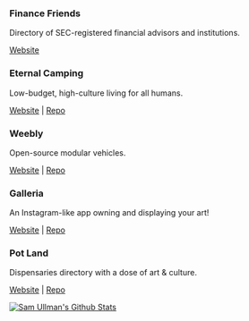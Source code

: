 ### Finance Friends
Directory of SEC-registered financial advisors and institutions. 

[Website](https://financefriends.org/)

### Eternal Camping
Low-budget, high-culture living for all humans. 

[Website](https://weebly.vercel.app) | [Repo](https://github.com/samullman/weebly)

### Weebly
Open-source modular vehicles. 

[Website](https://weebly.vercel.app) | [Repo](https://github.com/samullman/weebly)

### Galleria
An Instagram-like app owning and displaying your art! 

[Website](https://galleria-kappa.vercel.app) | [Repo](https://github.com/samullman/galleria)

### Pot Land
Dispensaries directory with a dose of art & culture. 

[Website](https://pot.land) | [Repo](https://github.com/samullman/potland)


[![Sam Ullman's Github Stats](https://github-readme-stats.vercel.app/api?username=samullman)](https://github.com/samullman)


<!--
**samullman/samullman** is a ✨ _special_ ✨ repository because its `README.md` (this file) appears on your GitHub profile.

Here are some ideas to get you started:

- 🔭 I’m currently working on ...
- 🌱 I’m currently learning ...
- 👯 I’m looking to collaborate on ...
- 🤔 I’m looking for help with ...
- 💬 Ask me about ...
- 📫 How to reach me: ...
- 😄 Pronouns: ...
- ⚡ Fun fact: ...
-->
